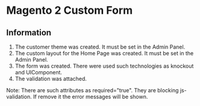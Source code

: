 # Magento 2 Custom Form 

## Information

1. The customer theme was created. It must be set in the Admin Panel.
2. The custom layout for the Home Page was created. It must be set in the Admin Panel.
3. The form was created. There were used such technologies as knockout and UIComponent.
4. The validation was attached.

Note: There are such attributes as required="true". They are blocking js-validation. If remove it the error messages will be shown.

